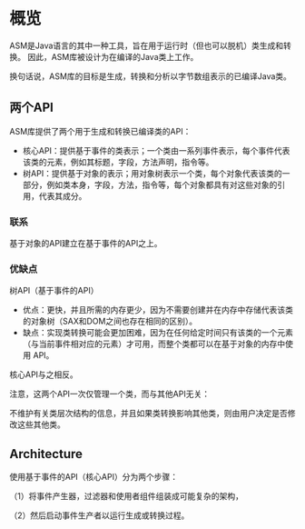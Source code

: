 # 概览
ASM是Java语言的其中一种工具，旨在用于运行时（但也可以脱机）类生成和转换。 因此，ASM库被设计为在编译的Java类上工作。

换句话说，ASM库的目标是生成，转换和分析以字节数组表示的已编译Java类。

## 两个API
ASM库提供了两个用于生成和转换已编译类的API：
- 核心API：提供基于事件的类表示；一个类由一系列事件表示，每个事件代表该类的元素，例如其标题，字段，方法声明，指令等。
- 树API：提供基于对象的表示；用对象树表示一个类，每个对象代表该类的一部分，例如类本身，字段，方法，指令等，每个对象都具有对这些对象的引用，代表其成分。


### 联系
基于对象的API建立在基于事件的API之上。

### 优缺点
树API（基于事件的API）
- 优点：更快，并且所需的内存更少，因为不需要创建并在内存中存储代表该类的对象树（SAX和DOM之间也存在相同的区别）。
- 缺点：实现类转换可能会更加困难，因为在任何给定时间只有该类的一个元素（与当前事件相对应的元素）才可用，而整个类都可以在基于对象的内存中使用 API。

核心API与之相反。

注意，这两个API一次仅管理一个类，而与其他API无关：

不维护有关类层次结构的信息，并且如果类转换影响其他类，则由用户决定是否修改这些其他类。

## Architecture
使用基于事件的API（核心API）分为两个步骤：

（1）将事件产生器，过滤器和使用者组件组装成可能复杂的架构，

（2）然后启动事件生产者以运行生成或转换过程。